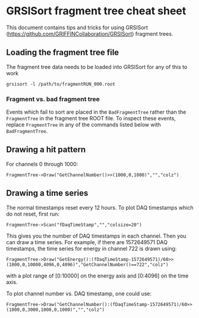 # GRSISort fragment tree cheat sheet

This document contains tips and tricks for using GRSISort (https://github.com/GRIFFINCollaboration/GRSISort) fragment trees.

## Loading the fragment tree file

The fragment tree data needs to be loaded into GRSISort for any of this to work

```
grsisort -l /path/to/fragmentRUN_000.root
```

### Fragment vs. bad fragment tree

Events which fail to sort are placed in the `BadFragmentTree` rather than the `FragmentTree` in the fragment tree ROOT file.  To inspect these events, replace `FragmentTree` in any of the commands listed below with `BadFragmentTree`.

## Drawing a hit pattern

For channels 0 through 1000:

```
FragmentTree->Draw("GetChannelNumber()>>(1000,0,1000)","","colz")
```

## Drawing a time series

The normal timestamps reset every 12 hours.  To plot DAQ timestamps which do not reset, first run:

```
FragmentTree->Scan("fDaqTimeStamp","","colsize=20")
```

This gives you the number of DAQ timestamps in each channel.  Then you can draw a time series.  For example, if there are 1572649571 DAQ timestamps, the time series for energy in channel 722 is drawn using:

```
FragmentTree->Draw("GetEnergy():(fDaqTimeStamp-1572649571)/60>>(1000,0,10000,4096,0,4096)","GetChannelNumber()==722","colz")
```

with a plot range of [0:10000] on the energy axis and [0:4096] on the time axis.

To plot channel number vs. DAQ timestamp, one could use:

```
FragmentTree->Draw("GetChannelNumber():(fDaqTimeStamp-1572649571)/60>>(1000,0,3000,1000,0,1000)","","colz")
```
